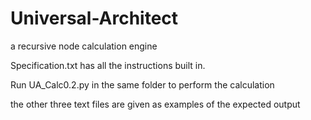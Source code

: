 # Universal-Architect
a recursive node calculation engine

Specification.txt has all the instructions built in.

Run UA_Calc0.2.py in the same folder to perform the calculation

the other three text files are given as examples of the expected output

